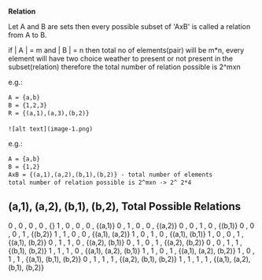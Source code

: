 **Relation**

Let A and B are sets then every possible subset of 'AxB' is called a relation from A to B.

if | A | = m and | B | = n then total no of elements(pair) will be m*n, every element will have two choice weather to present or not present in the subset(relation) therefore the total number of relation possible is 2^mxn

e.g.:

    A = {a,b}
    B = {1,2,3}
    R = {(a,1),(a,3),(b,2)}

    ![alt text](image-1.png)

e.g.:

    A = {a,b}
    B = {1,2}
    AxB = {(a,1),(a,2),(b,1),(b,2)} - total number of elements
    total number of relation possible is 2^mxn -> 2^ 2*4

(a,1), (a,2), (b,1), (b,2), Total Possible Relations
----------------------------------------------------
0      , 0      , 0      , 0      , {}
1      , 0      , 0      , 0      , {(a,1)}
0      , 1      , 0      , 0      , {(a,2)}
0      , 0      , 1      , 0      , {(b,1)}
0      , 0      , 0      , 1      , {(b,2)}
1      , 1      , 0      , 0      , {(a,1), (a,2)}
1      , 0      , 1      , 0      , {(a,1), (b,1)}
1      , 0      , 0      , 1      , {(a,1), (b,2)}
0      , 1      , 1      , 0      , {(a,2), (b,1)}
0      , 1      , 0      , 1      , {(a,2), (b,2)}
0      , 0      , 1      , 1      , {(b,1), (b,2)}
1      , 1      , 1      , 0      , {(a,1), (a,2), (b,1)}
1      , 1      , 0      , 1      , {(a,1), (a,2), (b,2)}
1      , 0      , 1      , 1      , {(a,1), (b,1), (b,2)}
0      , 1      , 1      , 1      , {(a,2), (b,1), (b,2)}
1      , 1      , 1      , 1      , {(a,1), (a,2), (b,1), (b,2)}
